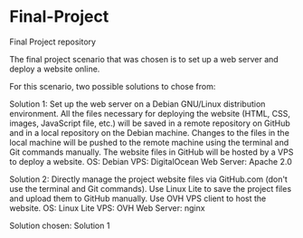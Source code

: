 # Final-Project
Final Project repository

The final project scenario that was chosen is to set up a web server and deploy a website online.

For this scenario, two possible solutions to chose from:

Solution 1:
Set up the web server on a Debian GNU/Linux distribution environment. All the files necessary for deploying the website (HTML, CSS, images, JavaScript file, etc.) will be saved in a remote repository on GitHub and in a local repository on the Debian machine. Changes to the files in the local machine will be pushed to the remote machine using the terminal and Git commands manually. The website files in GitHub will be hosted by a VPS to deploy a website.
OS: Debian
VPS: DigitalOcean
Web Server: Apache 2.0

Solution 2:
Directly manage the project website files via GitHub.com (don't use the terminal and Git commands). Use Linux Lite to save the project files and upload them to GitHub manually. Use OVH VPS client to host the website.
OS: Linux Lite
VPS: OVH
Web Server: nginx

Solution chosen: Solution 1
